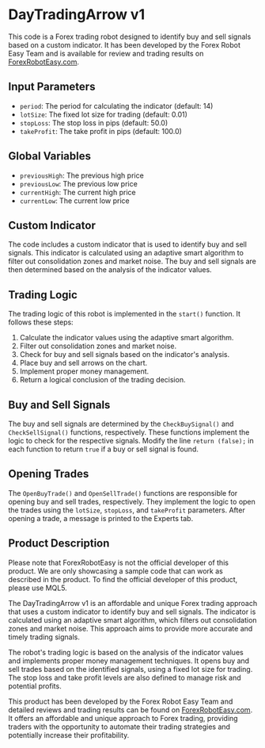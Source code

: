 # DayTradingArrow v1

This code is a Forex trading robot designed to identify buy and sell signals based on a custom indicator. It has been developed by the Forex Robot Easy Team and is available for review and trading results on [ForexRobotEasy.com](https://forexroboteasy.com/forex-robot-review/daytradingarrow-v1-review-affordable-unique-forex-trading-approach/).

## Input Parameters

- `period`: The period for calculating the indicator (default: 14)
- `lotSize`: The fixed lot size for trading (default: 0.01)
- `stopLoss`: The stop loss in pips (default: 50.0)
- `takeProfit`: The take profit in pips (default: 100.0)

## Global Variables

- `previousHigh`: The previous high price
- `previousLow`: The previous low price
- `currentHigh`: The current high price
- `currentLow`: The current low price

## Custom Indicator

The code includes a custom indicator that is used to identify buy and sell signals. This indicator is calculated using an adaptive smart algorithm to filter out consolidation zones and market noise. The buy and sell signals are then determined based on the analysis of the indicator values.

## Trading Logic

The trading logic of this robot is implemented in the `start()` function. It follows these steps:

1. Calculate the indicator values using the adaptive smart algorithm.
2. Filter out consolidation zones and market noise.
3. Check for buy and sell signals based on the indicator's analysis.
4. Place buy and sell arrows on the chart.
5. Implement proper money management.
6. Return a logical conclusion of the trading decision.

## Buy and Sell Signals

The buy and sell signals are determined by the `CheckBuySignal()` and `CheckSellSignal()` functions, respectively. These functions implement the logic to check for the respective signals. Modify the line `return (false);` in each function to return `true` if a buy or sell signal is found.

## Opening Trades

The `OpenBuyTrade()` and `OpenSellTrade()` functions are responsible for opening buy and sell trades, respectively. They implement the logic to open the trades using the `lotSize`, `stopLoss`, and `takeProfit` parameters. After opening a trade, a message is printed to the Experts tab.

## Product Description

Please note that ForexRobotEasy is not the official developer of this product. We are only showcasing a sample code that can work as described in the product. To find the official developer of this product, please use MQL5.

The DayTradingArrow v1 is an affordable and unique Forex trading approach that uses a custom indicator to identify buy and sell signals. The indicator is calculated using an adaptive smart algorithm, which filters out consolidation zones and market noise. This approach aims to provide more accurate and timely trading signals.

The robot's trading logic is based on the analysis of the indicator values and implements proper money management techniques. It opens buy and sell trades based on the identified signals, using a fixed lot size for trading. The stop loss and take profit levels are also defined to manage risk and potential profits.

This product has been developed by the Forex Robot Easy Team and detailed reviews and trading results can be found on [ForexRobotEasy.com](https://forexroboteasy.com/forex-robot-review/daytradingarrow-v1-review-affordable-unique-forex-trading-approach/). It offers an affordable and unique approach to Forex trading, providing traders with the opportunity to automate their trading strategies and potentially increase their profitability.
